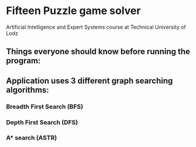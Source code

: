 # Fifteen Puzzle game solver
Artificial Intelligence and Expert Systems course at Technical University of Lodz
## Things everyone should know before running the program:
## Application uses 3 different graph searching algorithms:
### Breadth First Search (BFS)
### Depth First Search (DFS)
### A* search (ASTR)
